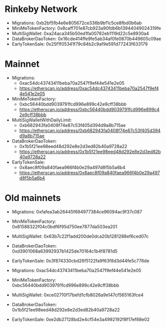# Rinkeby Network

  * Migrations: 0xb2bf5fb4e6e805672ce336b9bf1c5ce8fbd0b6ab
  * MiniMeTokenFactory: 0x8caff701e87cb923a90fdb6b13944049024319fe
  * MultiSigWallet: 0xa24aca345b50ed1fa00782eb1119d22c5e8930a4
  * DataBrokerDaoToken: 0x16cde414ffe9fe5ab34af0fe0870b449605c09ae
  * EarlyTokenSale: 0x25f1f05341f79c84b2c9af9e591d77243f633179

# Mainnet

  * Migrations: 
      * 0xac54dc43743411beba70a2547f9ef44e541e2e05
      * https://etherscan.io/address/0xac54dc43743411beba70a2547f9ef44e541e2e05
  * MiniMeTokenFactory: 
      * 0xbc56440bdd9039791fcd996e899c42e9cff38bbb
      * https://etherscan.io/address/0xbc56440bdd9039791fcd996e899c42e9cff38bbb
  * MultiSigWalletWithDailyLimit:
      * 0xb682943fa0408f74e87c53f405d394d9a8b715ae
      * https://etherscan.io/address/0xb682943fa0408f74e87c53f405d394d9a8b715ae
  * DataBrokerDaoToken: 
      * 0x1b5f21ee98eed48d292e8e2d3ed82b40a9728a22
      * https://etherscan.io/address/0x1b5f21ee98eed48d292e8e2d3ed82b40a9728a22
  * EarlyTokenSale: 
      * 0x8aec8f09a840faea966f4b0e29a497d8f5b5a6b4
      * https://etherscan.io/address/0x8aec8f09a840faea966f4b0e29a497d8f5b5a6b4

# Old mainnets

  * Migrations: 0xfafea3ab26445f694977384ce96094ac9f37c087
  * MiniMeTokenFactory: 0x81588322f04c0bdf6f95d750ee7877da503ea201
  * MultiSigWallet: 0x63b7c22f1add200de0dca20b1281288ef6ced07c
  * DataBrokerDaoToken: 0xd3901068a63992937b1425de70164c1b4f8781d5
  * EarlyTokenSale: 0x3f874330cbd26f5122fa9f63f8d3d44fe5c776de

  * Migrations: 0xac54dc43743411beba70a2547f9ef44e541e2e05
  * MiniMeTokenFactory: 0xbc56440bdd9039791fcd996e899c42e9cff38bbb
  * MultiSigWallet: 0xce02710f17befd1cfb8026a9e147cf565163fce4
  * DataBrokerDaoToken: 0x1b5f21ee98eed48d292e8e2d3ed82b40a9728a22
  * EarlyTokenSale: 0xe2db27128bd2e4cf54e3a4992192f8f17ef88e02